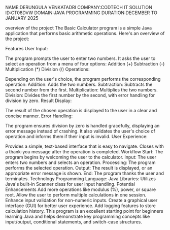 NAME:DERUNGULA VENKATADRI
COMPANY:CODTECH IT SOLUTION
ID:CT08DVW
DOMAIN:JAVA PROGRAMMING
DURATION:DECEMBER TO JANUARY 2025


overview of the project
The Basic Calculator program is a simple Java application that performs basic arithmetic operations. Here's an overview of the project:

Features
User Input:

The program prompts the user to enter two numbers.
It asks the user to select an operation from a menu of four options:
Addition (+)
Subtraction (-)
Multiplication (*)
Division (/)
Operations:

Depending on the user's choice, the program performs the corresponding operation:
Addition: Adds the two numbers.
Subtraction: Subtracts the second number from the first.
Multiplication: Multiplies the two numbers.
Division: Divides the first number by the second, with error handling for division by zero.
Result Display:

The result of the chosen operation is displayed to the user in a clear and concise manner.
Error Handling:

The program ensures division by zero is handled gracefully, displaying an error message instead of crashing.
It also validates the user's choice of operation and informs them if their input is invalid.
User Experience:

Provides a simple, text-based interface that is easy to navigate.
Closes with a thank-you message after the operation is completed.
Workflow
Start: The program begins by welcoming the user to the calculator.
Input: The user enters two numbers and selects an operation.
Processing: The program performs the selected operation.
Output: The result is displayed, or an appropriate error message is shown.
End: The program thanks the user and terminates.
Technology
Programming Language: Java
Libraries: Utilizes Java's built-in Scanner class for user input handling.
Potential Enhancements
Add more operations like modulus (%), power, or square root.
Allow the user to perform multiple calculations in one session.
Enhance input validation for non-numeric inputs.
Create a graphical user interface (GUI) for better user experience.
Add logging features to store calculation history.
This program is an excellent starting point for beginners learning Java and helps demonstrate key programming concepts like input/output, conditional statements, and switch-case structures.













